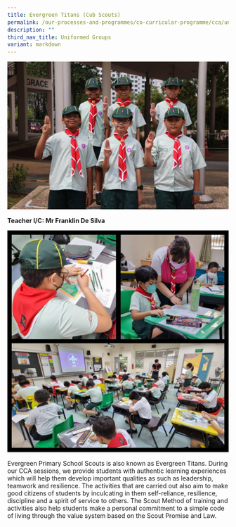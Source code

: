 ```yaml
---
title: Evergreen Titans (Cub Scouts)
permalink: /our-processes-and-programmes/co-curricular-programme/cca/uniform-groups/evergreen-titans-cub-scouts/
description: ""
third_nav_title: Uniformed Groups
variant: markdown
---
```

![](/images/CCA%20Photos/img_3253.JPG)

**Teacher I/C: 	Mr Franklin De Silva**

![](/images/WhatsApp%20Image%202022-02-04.jpeg)

Evergreen Primary School Scouts is also known as Evergreen Titans. During our CCA sessions, we provide students with authentic learning experiences which will help them develop important qualities as such as leadership, teamwork and resilience. The activities that are carried out also aim to make good citizens of students by inculcating in them self-reliance, resilience, discipline and a spirit of service to others. The Scout Method of training and activities also help students make a personal commitment to a simple code of living through the value system based on the Scout Promise and Law.
